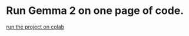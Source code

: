 # Run Gemma 2 on one page of code.

[run the project on colab](https://colab.research.google.com/drive/1NTNxtkXZPRCv789I7iXctH38op10T0s1?usp=sharing)

